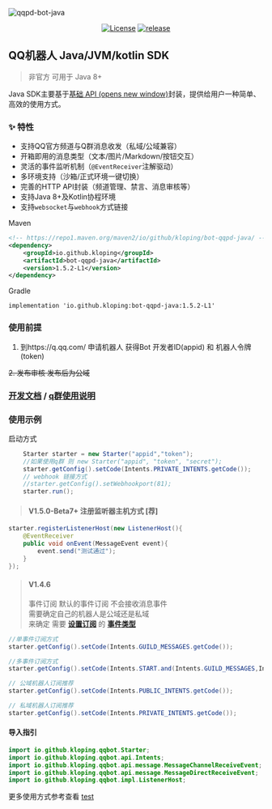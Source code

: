 ![qqpd-bot-java](https://socialify.git.ci/Kloping/qqpd-bot-java/image?description=1&descriptionEditable=QQ%E5%AE%98%E6%96%B9%E6%9C%BA%E5%99%A8%E4%BA%BA%20Java%2FJVM%2Fkotlin%20SDK%20QQ%20bot%20sdk%20qq%E6%9C%BA%E5%99%A8%E4%BA%BAsdk&font=Source%20Code%20Pro&forks=1&issues=1&language=1&name=1&owner=1&pattern=Overlapping%20Hexagons&pulls=1&stargazers=1&theme=Auto)

<p align="center">
    <a href="https://github.com/Kloping/qqpd-bot-java/blob/main/LICENSE"><img src="https://img.shields.io/github/license/Kloping/qqpd-bot-java" alt="License"></a>
    <a href="https://github.com/Kloping/qqpd-bot-java/releases"><img src="https://img.shields.io/github/v/release/Kloping/qqpd-bot-java?color=blueviolet&include_prereleases" alt="release"></a>
</p>

## QQ机器人 Java/JVM/kotlin SDK

> 非官方 可用于 Java 8+

Java SDK主要基于[基础 API (opens new window)](https://bot.q.qq.com/wiki/develop/api/)封装，提供给用户一种简单、高效的使用方式。

### ✨ 特性
- 支持QQ官方频道与Q群消息收发（私域/公域兼容）
- 开箱即用的消息类型（文本/图片/Markdown/按钮交互）
- 灵活的事件监听机制（`@EventReceiver`注解驱动）
- 多环境支持（沙箱/正式环境一键切换）
- 完善的HTTP API封装（频道管理、禁言、消息审核等）
- 支持Java 8+及Kotlin协程环境
- 支持`websocket`与`webhook`方式链接

Maven

```xml
<!-- https://repo1.maven.org/maven2/io/github/kloping/bot-qqpd-java/ -->
<dependency>
    <groupId>io.github.kloping</groupId>
    <artifactId>bot-qqpd-java</artifactId>
    <version>1.5.2-L1</version>
</dependency>
```

Gradle
 
    implementation 'io.github.kloping:bot-qqpd-java:1.5.2-L1'

### 使用前提

1. 到https://q.qq.com/ 申请机器人 获得Bot 开发者ID(appid) 和 机器人令牌(token)

~~2. 发布审核 发布后为公域~~

### [开发文档](./docs/readme.md) / [q群使用说明](./docs/v2.md)

### 使用示例

启动方式

```java 
    Starter starter = new Starter("appid","token");
    //如果使用q群 则 new Starter("appid", "token", "secret");
    starter.getConfig().setCode(Intents.PRIVATE_INTENTS.getCode());
    // webhook 链接方式
    //starter.getConfig().setWebhookport(81);
    starter.run();
```

> #### V1.5.0-Beta7+ 注册监听器主机方式 [荐]

```java
starter.registerListenerHost(new ListenerHost(){
    @EventReceiver
    public void onEvent(MessageEvent event){
        event.send("测试通过");
    }
});
```

> #### V1.4.6
> 事件订阅 默认的事件订阅 不会接收消息事件 <br>
> 需要确定自己的机器人是公域还是私域 <br>
> 来确定 需要 **[设置订阅](src/test/java/test_Intents.java)** 的 **[事件类型](src/main/java/io/github/kloping/qqbot/api/Intents.java)**
```java
//单事件订阅方式
starter.getConfig().setCode(Intents.GUILD_MESSAGES.getCode());

//多事件订阅方式
starter.getConfig().setCode(Intents.START.and(Intents.GUILD_MESSAGES,Intents.DIRECT_MESSAGE));

// 公域机器人订阅推荐
starter.getConfig().setCode(Intents.PUBLIC_INTENTS.getCode());

// 私域机器人订阅推荐
starter.getConfig().setCode(Intents.PRIVATE_INTENTS.getCode());
```

#### 导入指引

```java
import io.github.kloping.qqbot.Starter;
import io.github.kloping.qqbot.api.Intents;
import io.github.kloping.qqbot.api.message.MessageChannelReceiveEvent;
import io.github.kloping.qqbot.api.message.MessageDirectReceiveEvent;
import io.github.kloping.qqbot.impl.ListenerHost;
```

更多使用方式参考查看 [test](./src/test/java)
